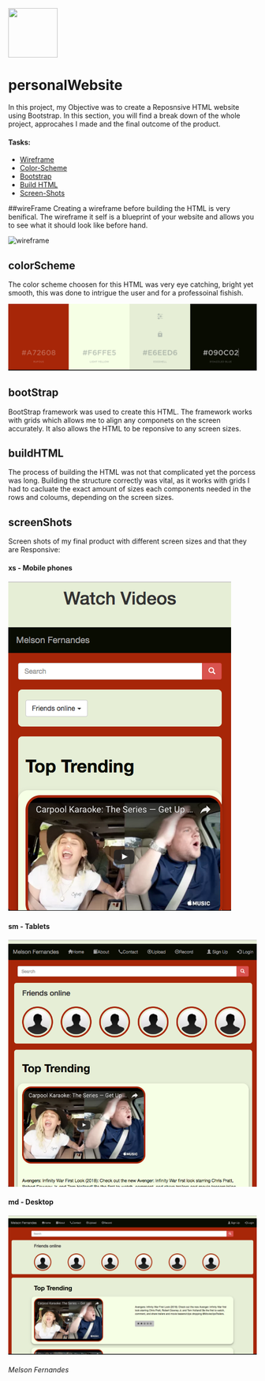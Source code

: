 <img src="http://spartaglobal.com/wp-content/uploads/2014/09/promotion-to-sparta-consulting.png" align="center" height="100" width="100" >
 

# personalWebsite

In this project, my Objective was to create a Reposnsive HTML website using Bootstrap. In this section, you will find a break down of the whole project, approcahes I made and the final outcome of the product.



#### Tasks:

- [Wireframe](#wireFrame)
- [Color-Scheme](#colorScheme)
- [Bootstrap](#bootStrap)
- [Build HTML](#buildHTML)
- [Screen-Shots](#screenShots)




##wireFrame
Creating a wireframe before building the HTML is very benifical. The wireframe it self is a blueprint of your website and allows you to see what it should look like before hand.


![wireframe](images/wireframe.jpg)


## colorScheme

The color scheme choosen for this HTML was very eye catching, bright yet smooth, this was done to intrigue the user and for a professoinal fishish.

![colorScheme](images/colorScheme.png)


## bootStrap

BootStrap framework was used to create this HTML. The framework works with grids which allows me to align any componets on the screen accurately. It also allows the HTML to be reponsive to any screen sizes.


## buildHTML

The process of building the HTML was not that complicated yet the porcess was long. Building the structure correctly was vital, as it works with grids I had to cacluate the exact amount of sizes each components needed in the rows and coloums, depending on the screen sizes.



## screenShots

Screen shots of my final product with different screen sizes and that they are Responsive:

#### xs - Mobile phones
![mobilePhone](images/mobilePhones.png)
 



#### sm - Tablets
![Tablets](images/Tablets.png)




#### md - Desktop
![desktop](images/desktop.png)


###### Melson Fernandes
